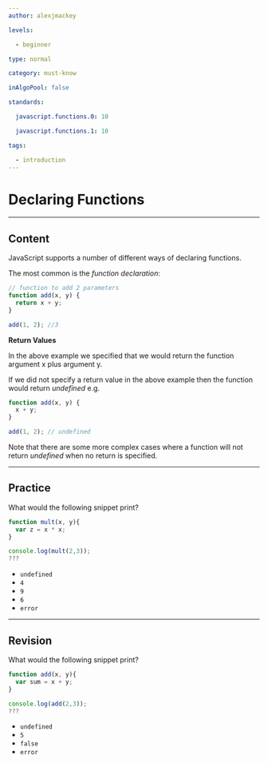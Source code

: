 ```yaml
---
author: alexjmackey

levels:

  - beginner

type: normal

category: must-know

inAlgoPool: false

standards:

  javascript.functions.0: 10

  javascript.functions.1: 10

tags:

  - introduction
---
```


# Declaring Functions

---

## Content

JavaScript supports a number of different ways of declaring functions.

The most common is the _function declaration_:

```javascript
// function to add 2 parameters
function add(x, y) {
  return x + y;
}

add(1, 2); //3
```

**Return Values**

In the above example we specified that we would return the function argument x plus argument y.

If we did not specify a return value in the above example then the function would return _undefined_ e.g.

```javascript
function add(x, y) {
  x + y;
}

add(1, 2); // undefined
```

Note that there are some more complex cases where a function will not return _undefined_ when no return is specified.

---

## Practice

What would the following snippet print?

```javascript
function mult(x, y){
  var z = x * x;
}

console.log(mult(2,3));
???
```

- `undefined`
- `4`
- `9`
- `6`
- `error`

---

## Revision

What would the following snippet print?

```javascript
function add(x, y){
  var sum = x + y;
}

console.log(add(2,3));
???
```

- `undefined`
- `5`
- `false`
- `error`
